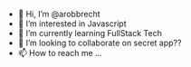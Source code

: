 - 👋 Hi, I’m @arobbrecht
- 👀 I’m interested in Javascript
- 🌱 I’m currently learning FullStack Tech
- 💞️ I’m looking to collaborate on secret app?? 
- 📫 How to reach me ...

<!---
arobbrecht/arobbrecht is a ✨ special ✨ repository because its `README.md` (this file) appears on your GitHub profile.
You can click the Preview link to take a look at your changes.
--->
